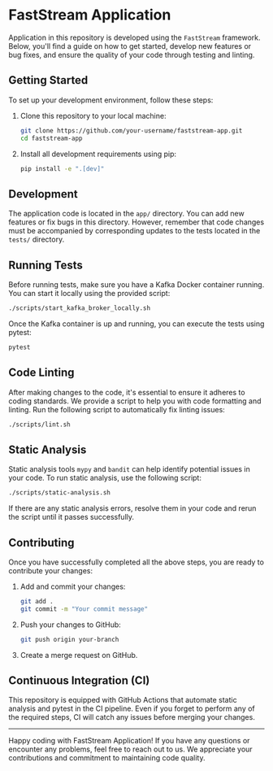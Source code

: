 # FastStream Application

Application in this repository is developed using the `FastStream` framework. Below, you'll find a guide on how to get started, develop new features or bug fixes, and ensure the quality of your code through testing and linting.

## Getting Started

To set up your development environment, follow these steps:

1. Clone this repository to your local machine:

   ```bash
   git clone https://github.com/your-username/faststream-app.git
   cd faststream-app
   ```

2. Install all development requirements using pip:

   ```bash
   pip install -e ".[dev]"
   ```

## Development

The application code is located in the `app/` directory. You can add new features or fix bugs in this directory. However, remember that code changes must be accompanied by corresponding updates to the tests located in the `tests/` directory.

## Running Tests

Before running tests, make sure you have a Kafka Docker container running. You can start it locally using the provided script:

```bash
./scripts/start_kafka_broker_locally.sh
```

Once the Kafka container is up and running, you can execute the tests using pytest:

```bash
pytest
```

## Code Linting

After making changes to the code, it's essential to ensure it adheres to coding standards. We provide a script to help you with code formatting and linting. Run the following script to automatically fix linting issues:

```bash
./scripts/lint.sh
```

## Static Analysis

Static analysis tools `mypy` and `bandit` can help identify potential issues in your code. To run static analysis, use the following script:

```bash
./scripts/static-analysis.sh
```

If there are any static analysis errors, resolve them in your code and rerun the script until it passes successfully.

## Contributing

Once you have successfully completed all the above steps, you are ready to contribute your changes:

1. Add and commit your changes:

   ```bash
   git add .
   git commit -m "Your commit message"
   ```

2. Push your changes to GitHub:

   ```bash
   git push origin your-branch
   ```

3. Create a merge request on GitHub.

## Continuous Integration (CI)

This repository is equipped with GitHub Actions that automate static analysis and pytest in the CI pipeline. Even if you forget to perform any of the required steps, CI will catch any issues before merging your changes.

---

Happy coding with FastStream Application! If you have any questions or encounter any problems, feel free to reach out to us. We appreciate your contributions and commitment to maintaining code quality.
